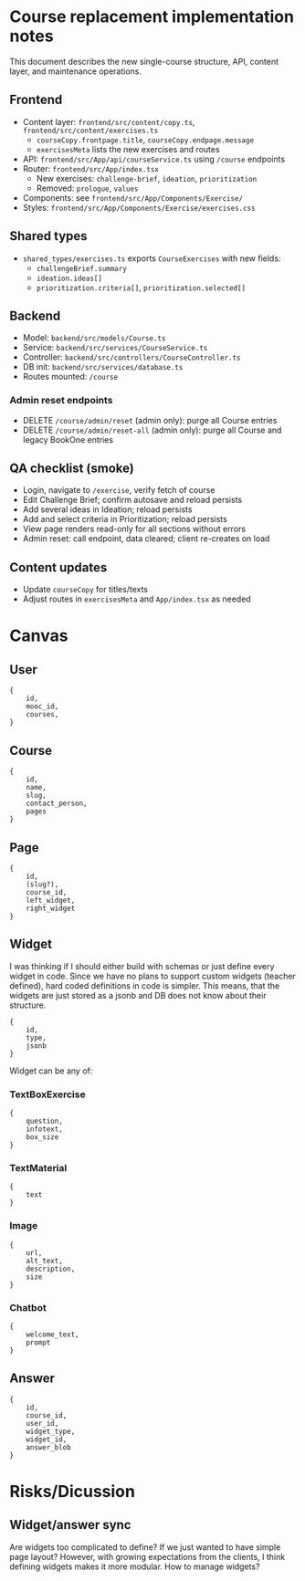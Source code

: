# Course replacement implementation notes

This document describes the new single-course structure, API, content layer, and maintenance operations.

## Frontend

- Content layer: `frontend/src/content/copy.ts`, `frontend/src/content/exercises.ts`
  - `courseCopy.frontpage.title`, `courseCopy.endpage.message`
  - `exercisesMeta` lists the new exercises and routes
- API: `frontend/src/App/api/courseService.ts` using `/course` endpoints
- Router: `frontend/src/App/index.tsx`
  - New exercises: `challenge-brief`, `ideation`, `prioritization`
  - Removed: `prologue`, `values`
- Components: see `frontend/src/App/Components/Exercise/`
- Styles: `frontend/src/App/Components/Exercise/exercises.css`

## Shared types

- `shared_types/exercises.ts` exports `CourseExercises` with new fields:
  - `challengeBrief.summary`
  - `ideation.ideas[]`
  - `prioritization.criteria[]`, `prioritization.selected[]`

## Backend

- Model: `backend/src/models/Course.ts`
- Service: `backend/src/services/CourseService.ts`
- Controller: `backend/src/controllers/CourseController.ts`
- DB init: `backend/src/services/database.ts`
- Routes mounted: `/course`

### Admin reset endpoints

- DELETE `/course/admin/reset` (admin only): purge all Course entries
- DELETE `/course/admin/reset-all` (admin only): purge all Course and legacy BookOne entries

## QA checklist (smoke)

- Login, navigate to `/exercise`, verify fetch of course
- Edit Challenge Brief; confirm autosave and reload persists
- Add several ideas in Ideation; reload persists
- Add and select criteria in Prioritization; reload persists
- View page renders read-only for all sections without errors
- Admin reset: call endpoint, data cleared; client re-creates on load

## Content updates

- Update `courseCopy` for titles/texts
- Adjust routes in `exercisesMeta` and `App/index.tsx` as needed

# Canvas

## User
```
{
    id,
    mooc_id,
    courses,
}
```
## Course
```
{
    id,
    name,
    slug,
    contact_person,
    pages
}
```

## Page
```
{
    id,
    (slug?),
    course_id,
    left_widget,
    right_widget
}
```
## Widget
I was thinking if I should either build with schemas or just define every widget in code.
Since we have no plans to support custom widgets (teacher defined), hard coded definitions in code is simpler.
This means, that the widgets are just stored as a jsonb and DB does not know about their structure.
```
{
    id,
    type,
    jsonb
}
```
 Widget can be any of:
### TextBoxExercise
```
{
    question,
    infotext,
    box_size
}
```
### TextMaterial
```
{
    text
}
```
### Image
```
{
    url,
    alt_text,
    description,
    size
}
```


### Chatbot
```
{
    welcome_text,
    prompt
}
```

## Answer
```
{
    id,
    course_id,
    user_id,
    widget_type,
    widget_id,
    answer_blob
}
```
# Risks/Dicussion
## Widget/answer sync
Are widgets too complicated to define? If we just wanted to have simple page layout?
However, with growing expectations from the clients, I think defining widgets makes it more modular.
How to manage widgets?

